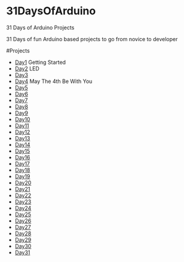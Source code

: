 # 31DaysOfArduino
31 Days of Arduino Projects

31 Days of fun Arduino based projects to go from novice to developer

#Projects

- [Day1](Day1/) Getting Started
- [Day2](Day2/) LED 
- [Day3](Day3/)
- [Day4](Day4/) May The 4th Be With You
- [Day5](Day5/)
- [Day6](Day6/)
- [Day7](Day7/)
- [Day8](Day8/)
- [Day9](Day9/)
- [Day10](Day10/)
- [Day11](Day11/)
- [Day12](Day12/)
- [Day13](Day13/)
- [Day14](Day14/)
- [Day15](Day15/)
- [Day16](Day16/)
- [Day17](Day17/)
- [Day18](Day18/)
- [Day19](Day19/)
- [Day20](Day20/)
- [Day21](Day21/)
- [Day22](Day22/)
- [Day23](Day23/)
- [Day24](Day24/)
- [Day25](Day25/)
- [Day26](Day26/)
- [Day27](Day27/)
- [Day28](Day28/)
- [Day29](Day29/)
- [Day30](Day30/)
- [Day31](Day31/)
